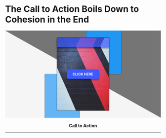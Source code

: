 <!-- Copyright (c) 2022 Tobias Briones. All rights reserved. -->
<!-- SPDX-License-Identifier: CC-BY-4.0 -->
<!-- This file is part of https://github.com/tobiasbriones/blog -->

# The Call to Action Boils Down to Cohesion in the End

![Call To Action](images/call-to-action-poster.png)

<figcaption align="center">

<strong>Call to Action</strong>

</figcaption>

---
